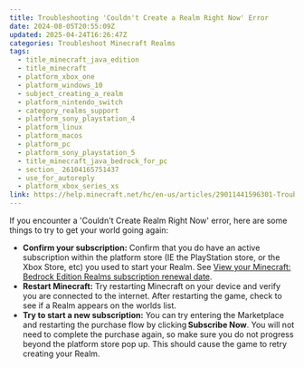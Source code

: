 ```yaml
---
title: Troubleshooting 'Couldn't Create a Realm Right Now' Error
date: 2024-08-05T20:55:09Z
updated: 2025-04-24T16:26:47Z
categories: Troubleshoot Minecraft Realms
tags:
  - title_minecraft_java_edition
  - title_minecraft
  - platform_xbox_one
  - platform_windows_10
  - subject_creating_a_realm
  - platform_nintendo_switch
  - category_realms_support
  - platform_sony_playstation_4
  - platform_linux
  - platform_macos
  - platform_pc
  - platform_sony_playstation_5
  - title_minecraft_java_bedrock_for_pc
  - section_ 26104165751437
  - use_for_autoreply
  - platform_xbox_series_xs
link: https://help.minecraft.net/hc/en-us/articles/29011441596301-Troubleshooting-Couldn-t-Create-a-Realm-Right-Now-Error
---
```


If you encounter a 'Couldn't Create Realm Right Now' error, here are some things to try to get your world going again:

- **Confirm your subscription:** Confirm that you do have an active subscription within the platform store (IE the PlayStation store, or the Xbox Store, etc) you used to start your Realm. See [View your Minecraft: Bedrock Edition Realms subscription renewal date](../Manage-Realms-Subscriptions/How-to-View-a-Realms-Subscription-Renewal-Date-for-Minecraft-Bedrock-Edition.md).
- **Restart Minecraft:** Try restarting Minecraft on your device and verify you are connected to the internet. After restarting the game, check to see if a Realm appears on the worlds list. 
- **Try to start a new subscription:** You can try entering the Marketplace and restarting the purchase flow by clicking **Subscribe Now**. You will not need to complete the purchase again, so make sure you do not progress beyond the platform store pop up. This should cause the game to retry creating your Realm.
